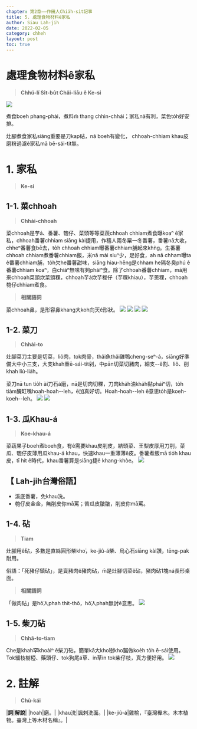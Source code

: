 ```yaml
---
chapter: 第2章——作田人Chia̍h-si̍t記事
title: 5. 處理食物材料ê家私
author: Siau Lah-jih
date: 2022-02-05
category: chheh
layout: post
toc: true
---
```


# 處理食物材料ê家私
> **Chhú-lí Si̍t-bu̍t Châi-liāu ê Ke-si**

![](../too5/09/9-4-22a.砧.jpg)

煮食boeh phang-phài，煮料m̄ thang chhìn-chhái；家私nā有利，菜色to̍h好安排。

灶腳煮食家私siāng重要是刀kap砧，nā boeh有變化， chhoah-chhiam khau皮磨粉過濾ê家私mā bē-sái-tit無。

# 1. 家私
>**Ke-si**

## 1-1. 菜chhoah
>**Chhài-chhoah**

菜chhoah是芋á、番薯、匏仔、菜頭等等菜蔬chhoah chhiam煮食曝koaⁿ ê家私，chhoah番薯chhiam siāng kài捷用，作穡人兩冬粟一冬番薯，番薯nā大收，chheⁿ番薯食bē去，to̍h chhoah chhiam曝番薯chhiam脯起來khǹg。生番薯chhoah chhiam煮番薯chhiam飯，米nā mài siuⁿ少，足好食，ah nā chham曝ta ê番薯chhiam脯，to̍h欠he番薯甜味，siāng hiau-hēng是chham he隔冬臭phú ê番薯chhiam koaⁿ，白chiáⁿ無味有夠pháiⁿ食。除了chhoah番薯chhiam，mā用來chhoah菜頭炊菜頭粿，chhoah芋á炊芋梭仔（芋粿khiau），芋蔥粿，chhoah匏仔chhiam煮食。


>**相關語詞**

菜chhoah鼻，是形容鼻khang大koh向天ê形狀。
![](../too5/09/9-4-11.菜礤.jpg)
![](../too5/09/9-4-12.菜剉.jpg)
![](../too5/09/9-4-13.菜剉陳慶芳.jpg)
![](../too5/09/9-4-14.菜剉.jpg)

## 1-2. 菜刀
>**Chhài-to**

灶腳菜刀主要是切菜，liô肉，tok肉骨，thâi魚thâi雞鴨cheng-seⁿ-á，siāng好準備大中小三支，大支khah重ē-sái-tit剁，中pān切菜切豬肉，細支--ê割、liô、削khah liú-lia̍h。

菜刀nā tun tio̍h ài刀石á磨，nā是切肉切粿，刀肉kha̍h油kha̍h黏pháiⁿ切，to̍h tiàm醃缸嘴hoah-hoah--leh，ē加真好切。Hoah-hoah--leh ê意思to̍h是koeh-koeh--leh。
![](../too5/09/9-4-20a.菜刀.jpg)
![](../too5/09/9-4-21.菜刀.jpg)

## 1-3. 瓜Khau-á
>**Koe-khau-á**

菜蔬果子boeh煮boeh食，有ê需要khau皮削皮，結頭菜、王梨皮厚用刀削，菜瓜、匏仔皮薄用瓜khau-á khau，快速khau一重薄薄ê皮。番薯煮飯mā tio̍h khau皮，tī hit ê時代，khau番薯算是siāng捷ê khang-khòe。
![](../too5/09/9-4-23.瓜剾仔.jpg)

## 【 Lah-jih台灣俗語】
- 溪底番薯，免khau洗。
- 匏仔皮金金，無削皮你mā罵；苦瓜皮皺皺，削皮你mā罵。

## 1-4. 砧
>**Tiam**

灶腳用ê砧，多數是直絲圓形柴kho͘，ke-jiû-á柴、烏心石siāng kài讚，tēng-pak耐用。

俗語：「死豬仔鎮砧」，是賣豬肉ê豬肉砧，m̄是灶腳切菜ê砧，豬肉砧1塊ná長形桌面。

>**相關語詞**

「做肉砧」是hō͘人phah thit-thô，hō͘人phah無討ê意思。
![](../too5/09/9-4-22.砧烏心石.jpg)

## 1-5. 柴刀砧
>**Chhâ-to-tiam**


Che是khah罕khoàiⁿ ê柴刀砧，簡單kā大kho͘樹kho͘鋸做koe̍h to̍h ē-sái使用。Tok細枝樹椏、藥頭仔、tok狗尾á草、in草in tok柴仔枝，真方便好用。
![](../too5/09/9-4-22b.柴刀砧.jpg)


# 2. 註解
> **Chù-kái**

|**詞**|**解說**|
|hoah|磨。|
|khau洗|諷刺洗面。|
|ke-jiû-á|雞榆，『臺灣櫸木。木本植物。臺灣上等木材名稱』。|
